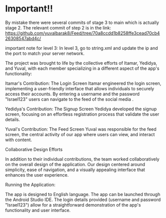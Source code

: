 # **Important!!**
By mistake there were several commits of stage 3 to main which is actually stage 2.
The relevant commit of step 2 is in the link: https://github.com/yuvalbarak8/Feed/tree/70a8ccdd1b8258ffe3cead70cb426308547abd4c/

important note for level 3:
In level 3, go to string.xml and update the ip and the port to match your server network.


The project was brought to life by the collective efforts of Itamar, Yedidya, and Yuval, with each member specializing in a different aspect of the app's functionality:

Itamar's Contribution: The Login Screen
Itamar engineered the login screen, implementing a user-friendly interface that allows individuals to securely access their accounts. By entering a username and the password "Israel123" users can navigate to the feed of the social media .

Yedidya's Contribution: The Signup Screen
Yedidya developed the signup screen, focusing on an effortless registration process that validate the user details.

Yuval's Contribution: The Feed Screen
Yuval was responsible for the feed screen, the central activity of our app where users can view, and interact with content.

Collaborative Design Efforts

In addition to their individual contributions, the team worked collaboratively on the overall design of the application. Our design centered around simplicity, ease of navigation, and a visually appealing interface that enhances the user experience.

Running the Application:

The app is designed to English language.
The app can be launched through the Android Studio IDE. The login details provided (username and password "Israel123") allow for a straightforward demonstration of the app's functionality and user interface.


